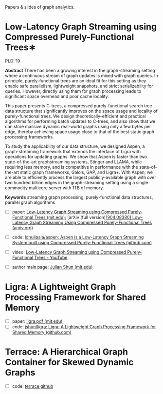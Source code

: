 Papers & slides of graph analytics.

# Low-Latency Graph Streaming using Compressed Purely-Functional Trees∗

PLDI'19

**Abstract**
There has been a growing interest in the graph-streaming setting where a continuous stream of graph updates is mixed with graph queries. In principle, purely-functional trees are an ideal fit for this setting as they enable safe parallelism, lightweight snapshots, and strict serializability for queries. However, directly using them for graph processing leads to significant space overhead and poor cache locality.

This paper presents C-trees, a compressed purely-functional search tree data structure that significantly improves on the space usage and locality of purely-functional trees. We design theoretically-efficient and practical algorithms for performing batch updates to C-trees, and also show that we can store massive dynamic real-world graphs using only a few bytes per edge, thereby achieving space usage close to that of the best static graph processing frameworks.

To study the applicability of our data structure, we designed Aspen, a graph-streaming framework that extends the interface of Ligra with operations for updating graphs.
We show that Aspen is faster than two state-of-the-art graphstreaming systems, Stinger and LLAMA, while requiring less memory, and is competitive in performance with the state-of-the-art static graph frameworks, Galois, GAP, and Ligra+. With Aspen, we are able to efficiently process the largest publicly-available graph with over two hundred billion edges in the graph-streaming setting using a single commodity multicore server with 1TB of memory.

**Keywords** 
streaming graph processing, purely-functional data structures, parallel graph algorithms

- [ ] paper: [Low-Latency Graph Streaming using Compressed Purely-Functional Trees (mit.edu)](https://people.csail.mit.edu/jshun/aspen.pdf); [arXiv (full version)[1904.08380\] Low-Latency Graph Streaming Using Compressed Purely-Functional Trees (arxiv.org)](https://arxiv.org/abs/1904.08380)
- [ ] code: [ldhulipala/aspen: Aspen is a Low-Latency Graph Streaming System built using Compressed Purely-Functional Trees (github.com)](https://github.com/ldhulipala/aspen)
- [ ] video: [Low-Latency Graph Streaming using Compressed Purely-Functional Trees - YouTube](https://www.youtube.com/watch?v=xOyvDwGrk_M)
- [ ] author main page: [Julian Shun (mit.edu)](https://people.csail.mit.edu/jshun/index.shtml)


# Ligra: A Lightweight Graph Processing Framework for Shared Memory


- [ ] paper: [ligra.pdf (mit.edu)](https://people.csail.mit.edu/jshun/ligra.pdf)
- [ ] code: [jshun/ligra: Ligra: A Lightweight Graph Processing Framework for Shared Memory (github.com)](https://github.com/jshun/ligra)

# Terrace: A Hierarchical Graph Container for Skewed Dynamic Graphs

- [ ] code: [terrace github](https://github.com/PASSIONLab/terrace)
